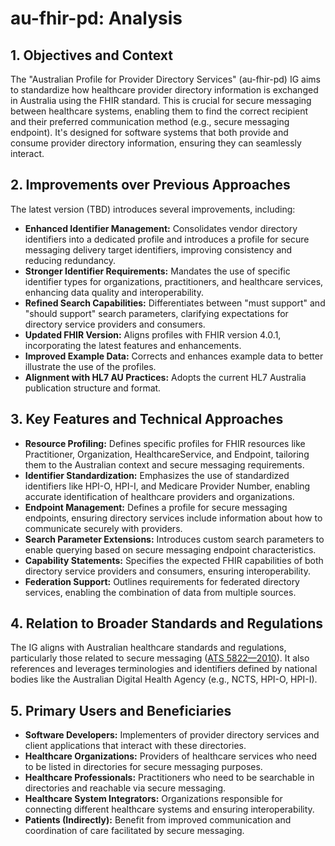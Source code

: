 # au-fhir-pd: Analysis

## 1. Objectives and Context
The "Australian Profile for Provider Directory Services" (au-fhir-pd) IG aims to standardize how healthcare provider directory information is exchanged in Australia using the FHIR standard. This is crucial for secure messaging between healthcare systems, enabling them to find the correct recipient and their preferred communication method (e.g., secure messaging endpoint). It's designed for software systems that both provide and consume provider directory information, ensuring they can seamlessly interact.

## 2. Improvements over Previous Approaches
The latest version (TBD) introduces several improvements, including:
- **Enhanced Identifier Management:** Consolidates vendor directory identifiers into a dedicated profile and introduces a profile for secure messaging delivery target identifiers, improving consistency and reducing redundancy.
- **Stronger Identifier Requirements:** Mandates the use of specific identifier types for organizations, practitioners, and healthcare services, enhancing data quality and interoperability.
- **Refined Search Capabilities:** Differentiates between "must support" and "should support" search parameters, clarifying expectations for directory service providers and consumers.
- **Updated FHIR Version:** Aligns profiles with FHIR version 4.0.1, incorporating the latest features and enhancements.
- **Improved Example Data:** Corrects and enhances example data to better illustrate the use of the profiles.
- **Alignment with HL7 AU Practices:** Adopts the current HL7 Australia publication structure and format.

## 3. Key Features and Technical Approaches
- **Resource Profiling:** Defines specific profiles for FHIR resources like Practitioner, Organization, HealthcareService, and Endpoint, tailoring them to the Australian context and secure messaging requirements.
- **Identifier Standardization:** Emphasizes the use of standardized identifiers like HPI-O, HPI-I, and Medicare Provider Number, enabling accurate identification of healthcare providers and organizations.
- **Endpoint Management:** Defines a profile for secure messaging endpoints, ensuring directory services include information about how to communicate securely with providers.
- **Search Parameter Extensions:** Introduces custom search parameters to enable querying based on secure messaging endpoint characteristics.
- **Capability Statements:** Specifies the expected FHIR capabilities of both directory service providers and consumers, ensuring interoperability.
- **Federation Support:** Outlines requirements for federated directory services, enabling the combination of data from multiple sources.

## 4. Relation to Broader Standards and Regulations
The IG aligns with Australian healthcare standards and regulations, particularly those related to secure messaging ([ATS 5822—2010](https://infostore.saiglobal.com/en-au/Standards/Product-Details-129644_SAIG_AS_AS_274353/?productID=129644_SAIG_AS_AS_274353)). It also references and leverages terminologies and identifiers defined by national bodies like the Australian Digital Health Agency (e.g., NCTS, HPI-O, HPI-I).

## 5. Primary Users and Beneficiaries
- **Software Developers:** Implementers of provider directory services and client applications that interact with these directories.
- **Healthcare Organizations:** Providers of healthcare services who need to be listed in directories for secure messaging purposes.
- **Healthcare Professionals:** Practitioners who need to be searchable in directories and reachable via secure messaging.
- **Healthcare System Integrators:** Organizations responsible for connecting different healthcare systems and ensuring interoperability.
- **Patients (Indirectly):** Benefit from improved communication and coordination of care facilitated by secure messaging. 
